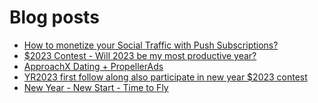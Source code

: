 # Blog posts
<!-- BLOG-POST-LIST:START -->
- [How to monetize your Social Traffic with Push Subscriptions?](https://afflift.com/f/threads/how-to-monetize-your-social-traffic-with-push-subscriptions.10271/)
- [$2023 Contest - Will 2023 be my most productive year?](https://afflift.com/f/threads/2023-contest-will-2023-be-my-most-productive-year.10235/)
- [ApproachX Dating + PropellerAds](https://afflift.com/f/threads/approachx-dating-propellerads.10218/)
- [YR2023 first follow along also participate in new year $2023 contest](https://afflift.com/f/threads/yr2023-first-follow-along-also-participate-in-new-year-2023-contest.10279/)
- [New Year - New Start - Time to Fly](https://afflift.com/f/threads/new-year-new-start-time-to-fly.10184/)
<!-- BLOG-POST-LIST:END -->
